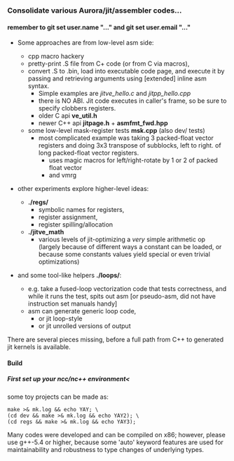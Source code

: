 ### Consolidate various Aurora/jit/assembler codes...

#### remember to git set user.name "..." and git set user.email "..."

- Some approaches are from low-level asm side:
  - cpp macro hackery
  - pretty-print .S file from C+ code (or from C via macros),
  - convert .S to .bin, load into executable code page,
    and execute it by passing and retrieving arguments
    using [extended] inline asm syntax.
    - Simple examples are *jitve_hello.c* and *jitpp_hello.cpp*
    - there is NO ABI.  Jit code executes in caller's frame,
      so be sure to specify clobbers registers.
    - older C api **ve_util.h**
    - newer C++ api **jitpage.h** + **asmfmt_fwd.hpp**
  - some low-level mask-register tests **msk.cpp** (also dev/ tests)
    - most complicated example was taking 3 packed-float vector registers and
      doing 3x3 transpose of subblocks, left to right.
      of long packed-float vector registers.
      - uses magic macros for left/right-rotate by 1 or 2 of packed float vector
      - and vmrg

- other experiments explore higher-level ideas:
  - **./regs/**
    - symbolic names for registers,
    - register assignment,
    - register spilling/allocation
  - **./jitve_math**
    - various levels of jit-optimizing a *very* simple arithmetic op
      (largely because of different ways a constant can be loaded,
       or because some constants values yield special or even trivial
       optimizations)

- and some tool-like helpers **./loops/**:
  - e.g. take a fused-loop vectorization code that tests
    correctness, and while it runs the test, spits out asm
    [or pseudo-asm, did not have instruction set manuals handy]
  - asm can generate generic loop code,
    - or jit loop-style
    - or jit unrolled versions of output

There are several pieces missing, before a full path from C++
to generated jit kernels is available.

#### Build
##### First set up your ncc/nc++ environment<

some toy projects can be made as:
```
make >& mk.log && echo YAY; \
(cd dev && make >& mk.log && echo YAY2); \
(cd regs && make >& mk.log && echo YAY3);
```

Many codes were developed and can be compiled on x86; however, please use
g++-5.4 or higher, because some 'auto' keyword features are used for
maintainability and robustness to type changes of underlying types.

